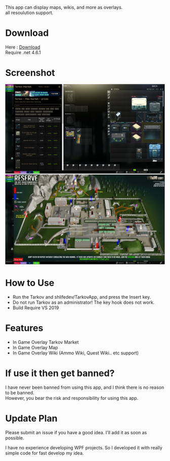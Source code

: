 This app can display maps, wikis, and more as overlays.  
all resoulution support.

# Download
 Here : [Download](https://github.com/shlifedev/TarkovApp/releases)  
 Require .net 4.6.1 
# Screenshot
![screen_shot1](https://github.com/shlifedev/TarkovApp/blob/master/scr1.png?raw=true)
![screen_shot2](https://github.com/shlifedev/TarkovApp/blob/master/scr2.png?raw=true)

# How to Use
 * Run the Tarkov and shlifedev/TarkovApp, and press the Insert key.
 * Do not run Tarkov as an administrator! The key hook does not work.
 * Build Require VS 2019
 
# Features
 - In Game Overlay Tarkov Market
 - In Game Overlay Map
 - In Game Overlay Wiki (Ammo Wiki, Quest Wiki.. etc support)
 
# If use it then get banned?
 I have never been banned from using this app, and I think there is no reason to be banned.  
 However, you bear the risk and responsibility for using this app.

# Update Plan
 Please submit an issue if you have a good idea.
 I'll add it as soon as possible.
 
 
I have no experience developing WPF projects. So I developed it with really simple code for fast develop my idea.
